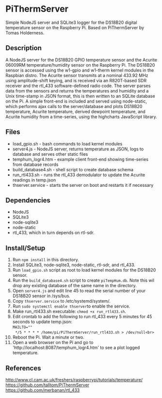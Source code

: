 PiThermServer
=============

Simple NodeJS server and SQLite3 logger for the DS18B20 digital temperature sensor on the Raspberry Pi.  Based on PiThermServer by Tomas Holderness.

Description
-----------
A NodeJS server for the DS18B20 GPIO temperature sensor and the Acurite 06009RM temperature/humidity sensor on the Raspberry Pi. The DS18B20 sensor is accessed using the w1-gpio and w1-therm kernel modules in the Raspbian distro. The Acurite sensor transmits at a nominal 433.92 MHz using amplitude-shift keying, and is received via an R820T-based SDR receiver and the rtl_433 software-defined radio code.  The server parses data from the sensors and returns the temperatures and humidity and a Unix time-stamp in JSON format, this is then written to an SQLite database on the Pi. A simple front-end is included and served using node-static, which performs ajax calls to the server/database and plots DS18B20 temperature, Acurite temperature, derived dewpoint temperature, and Acurite humidity from a time-series, using the highcharts JavaScript library.

Files
-----
* load_gpio.sh - bash commands to load kernel modules
* server4.js - NodeJS server, returns temperature as JSON, logs to database and serves other static files
* temphum_logr4.htm - example client front-end showing time-series from database records
* build_database4.sh - shell script to create database schema
* run_rtl433.sh - runs the rtl_433 demodulator to update the Acurite readings in temp.json
* thserver.service - starts the server on boot and restarts it if necessary

Dependencies
------------
* NodeJS
* SQLite3
* node-sqlite3
* node-static
* rtl_433, which in turn depends on rtl-sdr.

Install/Setup
-------------
1. Run `npm install` in this directory.
2. Install SQLite3, node-sqlite3, node-static, rtl-sdr, and rtl_433.
3. Run `load_gpio.sh` script as root to load kernel modules for the DS18B20 sensor.
4. Run the `build_database4.sh` script to create `piTempHum.db`. Note this wil drop any existing database of the same name in the directory.
5. Open `server4.js` and edit line 45 to read the serial number of your DS18B20 sensor in /sys/bus.
6. Copy `thserver.service` to /etc/systemd/system/.
7. Run `sudo systemctl enable thserver`to enable the service.
8. Make run_rtl433.sh executable:  `chmod +x run_rtl433.sh`.
9. Edit crontab to add the following to run rtl_433 every 5 minutes for 45 seconds to update temp.json:<br>
   `MAILTO=""`<br>
   `*/5 * * * * /home/pi/PiThermServer/run_rtl433.sh > /dev/null<br>`
10. Reboot the Pi.  Wait a minute or two.
11. Open a web browser on the Pi and go to 'http://localhost:8087/temphum_logr4.htm' to see a plot logged temperature. 

References
----------
http://www.cl.cam.ac.uk/freshers/raspberrypi/tutorials/temperature/<br>
https://github.com/talltom/PiThermServer<br>
https://github.com/merbanan/rtl_433<br>
